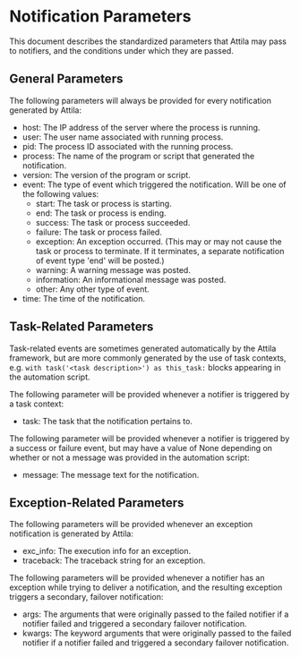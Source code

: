 # Notification Parameters

This document describes the standardized parameters that Attila may pass 
to notifiers, and the conditions under which they are passed.


## General Parameters

The following parameters will always be provided for every notification
generated by Attila:

* host: The IP address of the server where the process is running.
* user: The user name associated with running process.
* pid: The process ID associated with the running process.
* process: The name of the program or script that generated the 
  notification.
* version: The version of the program or script.
* event: The type of event which triggered the notification. Will be one
  of the following values:
    * start: The task or process is starting. 
    * end: The task or process is ending.
    * success: The task or process succeeded.
    * failure: The task or process failed.
    * exception: An exception occurred. (This may or may not cause the
      task or process to terminate. If it terminates, a separate
      notification of event type 'end' will be posted.)
    * warning: A warning message was posted.
    * information: An informational message was posted.
    * other: Any other type of event.
* time: The time of the notification.


## Task-Related Parameters

Task-related events are sometimes generated automatically by the Attila
framework, but are more commonly generated by the use of task contexts,
e.g. `with task('<task description>') as this_task:` blocks appearing in 
the automation script.


The following parameter will be provided whenever a notifier is 
triggered by a task context:

* task: The task that the notification pertains to.


The following parameter will be provided whenever a notifier is 
triggered by a success or failure event, but may have a value of None 
depending on whether or not a message was provided in the automation
script:

* message: The message text for the notification.


## Exception-Related Parameters

The following parameters will be provided whenever an exception
notification is generated by Attila:

* exc_info: The execution info for an exception.
* traceback: The traceback string for an exception.


The following parameters will be provided whenever a notifier has an 
exception while trying to deliver a notification, and the resulting 
exception triggers a secondary, failover notification:

* args: The arguments that were originally passed to the failed notifier 
  if a notifier failed and triggered a secondary failover notification.
* kwargs: The keyword arguments that were originally passed to the 
  failed notifier if a notifier failed and triggered a secondary
  failover notification.
